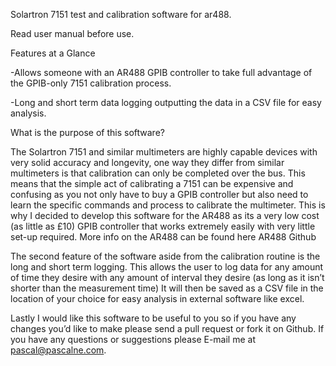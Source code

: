 Solartron 7151 test and calibration software for ar488.

Read user manual before use.

Features at a Glance

-Allows someone with an AR488 GPIB controller to take full advantage of the GPIB-only 7151 calibration process.

-Long and short term data logging outputting the data in a CSV file for easy analysis.



What is the purpose of this software?

The Solartron 7151 and similar multimeters are highly capable devices with very solid accuracy and longevity, one way they differ from similar multimeters is that calibration can only be completed over the bus. 
This means that the simple act of calibrating a 7151 can be expensive and confusing as you not only have to buy a GPIB controller but also need to learn the specific commands and process to calibrate the multimeter.  This is why I decided to develop this software for the AR488 as its a very low cost (as little as £10) GPIB controller that works extremely easily with very little set-up required. More info on the AR488 can be found here AR488 Github

The second feature of the software aside from the calibration routine is the long and short term logging. This allows the user to log data for any amount of time they desire with any amount of interval they desire (as long as it isn’t shorter than the measurement time) It will then be saved as a CSV file in the location of your choice for easy analysis in external software like excel. 

Lastly I would like this software to be useful to you so if you have any changes you’d like to make please send a pull request or fork it on Github. If you have any questions or suggestions please E-mail me at pascal@pascalne.com.
